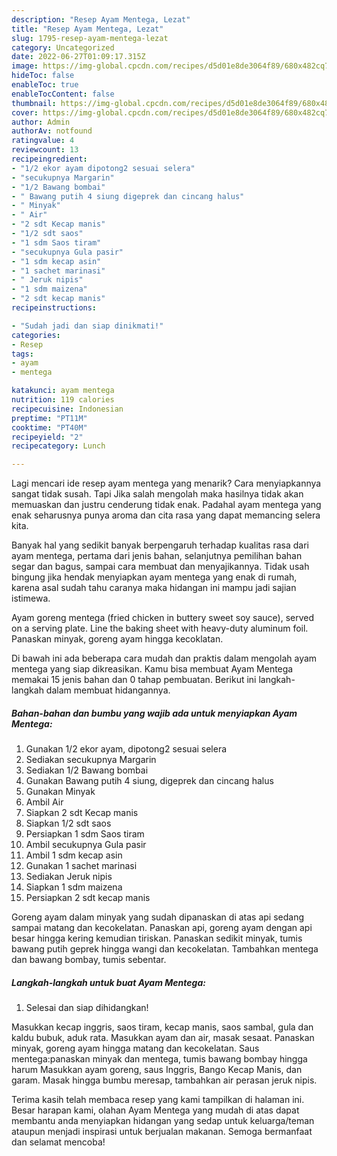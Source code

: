 ```yaml
---
description: "Resep Ayam Mentega, Lezat"
title: "Resep Ayam Mentega, Lezat"
slug: 1795-resep-ayam-mentega-lezat
category: Uncategorized
date: 2022-06-27T01:09:17.315Z
image: https://img-global.cpcdn.com/recipes/d5d01e8de3064f89/680x482cq70/ayam-mentega-foto-resep-utama.jpg
hideToc: false
enableToc: true
enableTocContent: false
thumbnail: https://img-global.cpcdn.com/recipes/d5d01e8de3064f89/680x482cq70/ayam-mentega-foto-resep-utama.jpg
cover: https://img-global.cpcdn.com/recipes/d5d01e8de3064f89/680x482cq70/ayam-mentega-foto-resep-utama.jpg
author: Admin
authorAv: notfound
ratingvalue: 4
reviewcount: 13
recipeingredient:
- "1/2 ekor ayam dipotong2 sesuai selera"
- "secukupnya Margarin"
- "1/2 Bawang bombai"
- " Bawang putih 4 siung digeprek dan cincang halus"
- " Minyak"
- " Air"
- "2 sdt Kecap manis"
- "1/2 sdt saos"
- "1 sdm Saos tiram"
- "secukupnya Gula pasir"
- "1 sdm kecap asin"
- "1 sachet marinasi"
- " Jeruk nipis"
- "1 sdm maizena"
- "2 sdt kecap manis"
recipeinstructions:

- "Sudah jadi dan siap dinikmati!"
categories:
- Resep
tags:
- ayam
- mentega

katakunci: ayam mentega 
nutrition: 119 calories
recipecuisine: Indonesian
preptime: "PT11M"
cooktime: "PT40M"
recipeyield: "2"
recipecategory: Lunch

---
```



Lagi mencari ide resep ayam mentega yang menarik? Cara menyiapkannya sangat tidak susah. Tapi Jika salah mengolah maka hasilnya tidak akan memuaskan dan justru cenderung tidak enak. Padahal ayam mentega yang enak seharusnya punya aroma dan cita rasa yang dapat memancing selera kita.


Banyak hal yang sedikit banyak berpengaruh terhadap kualitas rasa dari ayam mentega, pertama dari jenis bahan, selanjutnya pemilihan bahan segar dan bagus, sampai cara membuat dan menyajikannya. Tidak usah bingung jika hendak menyiapkan ayam mentega yang enak di rumah, karena asal sudah tahu caranya maka hidangan ini mampu jadi sajian istimewa.

Ayam goreng mentega (fried chicken in buttery sweet soy sauce), served on a serving plate. Line the baking sheet with heavy-duty aluminum foil. Panaskan minyak, goreng ayam hingga kecoklatan.


Di bawah ini ada beberapa cara mudah dan praktis dalam mengolah ayam mentega yang siap dikreasikan. Kamu bisa membuat Ayam Mentega memakai 15 jenis bahan dan 0 tahap pembuatan. Berikut ini langkah-langkah dalam membuat hidangannya.

<!--inarticleads1-->

##### Bahan-bahan dan bumbu yang wajib ada untuk menyiapkan Ayam Mentega:

1. Gunakan 1/2 ekor ayam, dipotong2 sesuai selera
1. Sediakan secukupnya Margarin
1. Sediakan 1/2 Bawang bombai
1. Gunakan  Bawang putih 4 siung, digeprek dan cincang halus
1. Gunakan  Minyak
1. Ambil  Air
1. Siapkan 2 sdt Kecap manis
1. Siapkan 1/2 sdt saos
1. Persiapkan 1 sdm Saos tiram
1. Ambil secukupnya Gula pasir
1. Ambil 1 sdm kecap asin
1. Gunakan 1 sachet marinasi
1. Sediakan  Jeruk nipis
1. Siapkan 1 sdm maizena
1. Persiapkan 2 sdt kecap manis


Goreng ayam dalam minyak yang sudah dipanaskan di atas api sedang sampai matang dan kecokelatan. Panaskan api, goreng ayam dengan api besar hingga kering kemudian tiriskan. Panaskan sedikit minyak, tumis bawang putih geprek hingga wangi dan kecokelatan. Tambahkan mentega dan bawang bombay, tumis sebentar. 

<!--inarticleads2-->

##### Langkah-langkah untuk buat Ayam Mentega:


1. Selesai dan siap dihidangkan!

Masukkan kecap inggris, saos tiram, kecap manis, saos sambal, gula dan kaldu bubuk, aduk rata. Masukkan ayam dan air, masak sesaat. Panaskan minyak, goreng ayam hingga matang dan kecokelatan. Saus mentega:panaskan minyak dan mentega, tumis bawang bombay hingga harum Masukkan ayam goreng, saus Inggris, Bango Kecap Manis, dan garam. Masak hingga bumbu meresap, tambahkan air perasan jeruk nipis. 

Terima kasih telah membaca resep yang kami tampilkan di halaman ini. Besar harapan kami, olahan Ayam Mentega yang mudah di atas dapat membantu anda menyiapkan hidangan yang sedap untuk keluarga/teman ataupun menjadi inspirasi untuk berjualan makanan. Semoga bermanfaat dan selamat mencoba!
